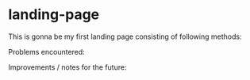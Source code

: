 # landing-page
This is gonna be my first landing page consisting of following methods: 

Problems encountered:

Improvements / notes for the future: